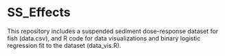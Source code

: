 # SS_Effects

This repository includes a suspended sediment dose-response dataset for fish (data.csv), and R code for data visualizations and  binary logistic regression fit to the dataset (data_vis.R).

